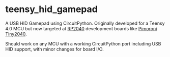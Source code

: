 # teensy_hid_gamepad

A USB HID Gamepad using CircuitPython. 
Originally developed for a Teensy 4.0 MCU but now targeted at [RP2040](https://www.raspberrypi.com/documentation/microcontrollers/rp2040.html) development boards like [Pimoroni Tiny2040](https://shop.pimoroni.com/products/tiny-2040?variant=39560012234835).

Should work on any MCU with a working CircuitPython port including USB HID support, with minor changes for board I/O.
